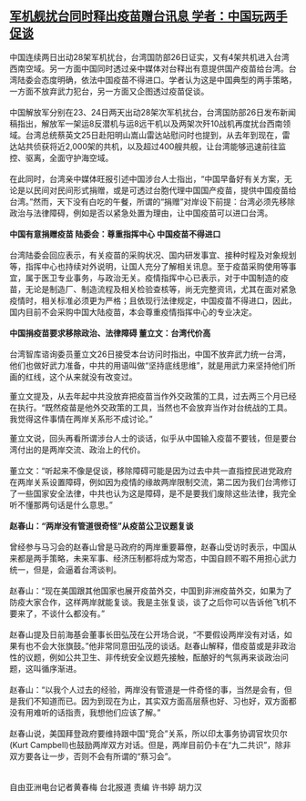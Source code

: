<!--1611662479000-->
[军机舰扰台同时释出疫苗赠台讯息 学者：中国玩两手促谈](https://www.rfa.org/mandarin/yataibaodao/gangtai/hcm0126a-01262021065812.html)
------

<p><span>中国连续两日出动28架军机扰台，台湾国防部26日证实，又有4架共机进入台湾西南空域。另一方面中国同时透过亲中媒体对台释出有意提供国产疫苗给台湾。台湾陆委会态度明确，依法中国疫苗不得进口。学者认为这是中国典型的两手策略，一方面不放弃武力犯台，另一方面又企图透过疫苗促谈。</span><br class=""/><br class=""/><span>中国解放军分别在23、24日两天出动28架次军机扰台，台湾国防部26日发布新闻稿指出，解放军一架运8反潜机与运8远干机以及</span><span>两架次歼10战机再度扰台西南领域。台湾总统蔡英文25日赴阳明山嵩山雷达站慰问时也提到，从去年到现在，雷达站共侦获将近2,000架的共机，以及超过400艘共舰，让台湾能够迅速前往监控、驱离，全面守护海空域。</span><br class=""/><br class=""/><span>在此同时，台湾亲中媒体旺报引述中国涉台人士指出，“中国早备好有关方案，无论是以民间对民间形式捐赠，或是可透过台胞代理中国国产疫苗，提供中国疫苗给台湾。”然而，天下没有白吃的午餐，所谓的“捐赠”对岸设下前提：台湾必须先移除政治与法律障碍，例如是否以紧急处置为理由，让中国疫苗可以进口台湾。</span><br class=""/><br class=""/><strong>中国有意捐赠疫苗 陆委会：尊重指挥中心 中国疫苗不得进口</strong><br class=""/><br class=""/><span>台湾陆委会回应表示，有关疫苗的采购状况、国内研发事宜、接种时程及对象规划等，指挥中心也持续对外说明，让国人充分了解相关讯息。至于疫苗采购使用等事宜，属于医卫专业事务，与政治无关。疫情指挥中心已表示，对于中国制造的疫苗，无论是制造厂、制造流程及相关检验查核等，尚无完整资讯，尤其在面对紧急疫情时，相关标准必须更为严格；且依现行法律规定，中国疫苗不得进口，因此，国内目前不会采购中国大陆疫苗，本会尊重疫情指挥中心的专业决定。</span><br class=""/><br class=""/><strong>中国捐疫苗要求移除政治、法律障碍 董立文：台湾代价高</strong><br class=""/><br class=""/><span>台湾智库谘询委员董立文26日接受本台访问时指出，中国不放弃武力统一台湾，他们也做好武力准备，中共的用语叫做“坚持底线思维”，就是用武力来坚持他们所画的红线，这个从来就没有改变过。</span><br class=""/><span></span></p><p><span>董立文提及，从去年起中共没放弃把疫苗当作外交政策的工具，过去两三个月已经在执行。“既然疫苗是他外交政策的工具，当然也不会放弃当作对台统战的工具。我觉得这件事情在两岸关系形不成讨论。”</span><br class=""/><span></span></p><p><span>董立文说，回头再看所谓涉台人士的谈话，似乎从中国输入疫苗不要钱，但是要台湾付出的是两岸交流、政治上的代价。</span><br class=""/><br class=""/><span>董立文：“听起来不像是促谈，移除障碍可能是因为过去中共一直指控民进党政府在两岸关系设置障碍，例如因为疫情的缘故两岸限制交流，第二因为我们台湾修订了一些国家安全法律，中共也认为这是障碍，是不是要我们废除这些法律，我完全听不懂那两句话是什么意思。”</span><br class=""/><br class=""/><strong>赵春山：“两岸没有管道很奇怪”从疫苗公卫议题复谈</strong><br class=""/><br class=""/><span>曾经参与马习会的赵春山曾是马政府的两岸重要幕僚，赵春山受访时表示，中国从来都是两手策略，未来军事、经济压制都将成为常态，中国自顾不暇不用担心武力统一，但是，会逼着台湾谈判。</span><br class=""/><br class=""/><span>赵春山：“现在美国跟其他国家也展开疫苗外交，中国到非洲疫苗外交，如果为了防疫大家合作，这样两岸就能复谈。我是主张复谈，谈了之后你可以告诉他飞机不要来了，不谈什么都没有。”</span><br class=""/><br class=""/><span>赵春山提及日前海基会董事长田弘茂在公开场合说，“不要假设两岸没有对话，如果有也不会大张旗鼓。”他非常同意田弘茂的谈话。赵春山解释，借疫苗或是非政治性的议题，例如公共卫生、非传统安全议题先接触，酝酿好的气氛再来谈政治问题，这叫循序渐进。</span><br class=""/><br class=""/><span>赵春山：“以我个人过去的经验，两岸没有管道是一件奇怪的事，当然是会有，但是我们不知道而已。因为到现在为止，其实双方面高层蔡也好、习也好，双方面都没有用难听的话指责，我想他们应该了解。”</span><br class=""/><br class=""/><span>赵春山说，美国拜登政府要维持跟中国“竞合”关系，所以印太事务协调官坎贝尔(Kurt Campbell)也鼓励两岸双方对话。但是，两岸目前仍卡在“九二共识”，除非双方要各让一步，否则不会有所谓的“蔡习会”。</span><br class=""/><br class=""/><br class=""/><span>自由亚洲电台记者黄春梅 台北报道 责编 许书婷 胡力汉</span></p>

